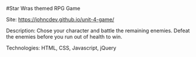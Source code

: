 #Star Wras themed RPG Game

Site: https://johncdev.github.io/unit-4-game/

Description:
Chose your character and battle the remaining enemies. Defeat the enemies before you run out of health to win.

Technologies:
HTML, CSS, Javascript, jQuery
